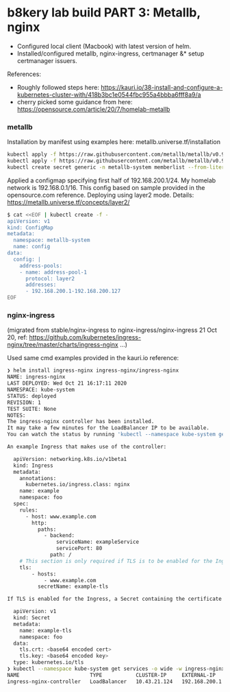 # b8kery lab build PART 3: Metallb, nginx

* Configured local client (Macbook) with latest version of helm.  
* Installed/configured metallb, nginx-ingress, certmanager &* setup certmanager issuers.

References:
* Roughly followed steps here: https://kauri.io/38-install-and-configure-a-kubernetes-cluster-with/418b3bc1e0544fbc955a4bbba6fff8a9/a
* cherry picked some guidance from here: https://opensource.com/article/20/7/homelab-metallb

### metallb
Installation by manifest using examples here: metallb.universe.tf/installation

```bash
kubectl apply -f https://raw.githubusercontent.com/metallb/metallb/v0.9.3/manifests/namespace.yaml
kubectl apply -f https://raw.githubusercontent.com/metallb/metallb/v0.9.3/manifests/metallb.yaml
kubectl create secret generic -n metallb-system memberlist --from-literal=secretkey="$(openssl rand -base64 128)"
```

Applied a configmap specifying first half of 192.168.200.1/24. My homelab network is 192.168.0.1/16. This config based on sample provided in the opensource.com reference. Deploying using layer2 mode. Details: https://metallb.universe.tf/concepts/layer2/

```bash
$ cat <<EOF | kubectl create -f -
apiVersion: v1
kind: ConfigMap
metadata:
  namespace: metallb-system
  name: config
data:
  config: |
    address-pools:
    - name: address-pool-1
      protocol: layer2
      addresses:
      - 192.168.200.1-192.168.200.127
EOF
```

### nginx-ingress

(migrated from stable/nginx-ingress to nginx-ingress/nginx-ingress 21 Oct 20, ref: https://github.com/kubernetes/ingress-nginx/tree/master/charts/ingress-nginx ...)

Used same cmd examples provided in the kauri.io reference:

```bash
❯ helm install ingress-nginx ingress-nginx/ingress-nginx
NAME: ingress-nginx
LAST DEPLOYED: Wed Oct 21 16:17:11 2020
NAMESPACE: kube-system
STATUS: deployed
REVISION: 1
TEST SUITE: None
NOTES:
The ingress-nginx controller has been installed.
It may take a few minutes for the LoadBalancer IP to be available.
You can watch the status by running 'kubectl --namespace kube-system get services -o wide -w ingress-nginx-controller'

An example Ingress that makes use of the controller:

  apiVersion: networking.k8s.io/v1beta1
  kind: Ingress
  metadata:
    annotations:
      kubernetes.io/ingress.class: nginx
    name: example
    namespace: foo
  spec:
    rules:
      - host: www.example.com
        http:
          paths:
            - backend:
                serviceName: exampleService
                servicePort: 80
              path: /
    # This section is only required if TLS is to be enabled for the Ingress
    tls:
        - hosts:
            - www.example.com
          secretName: example-tls

If TLS is enabled for the Ingress, a Secret containing the certificate and key must also be provided:

  apiVersion: v1
  kind: Secret
  metadata:
    name: example-tls
    namespace: foo
  data:
    tls.crt: <base64 encoded cert>
    tls.key: <base64 encoded key>
  type: kubernetes.io/tls
❯ kubectl --namespace kube-system get services -o wide -w ingress-nginx-controller
NAME                       TYPE           CLUSTER-IP     EXTERNAL-IP     PORT(S)                      AGE   SELECTOR
ingress-nginx-controller   LoadBalancer   10.43.21.124   192.168.200.1   80:30819/TCP,443:31115/TCP   39s   app.kubernetes.io/component=controller,app.kubernetes.io/instance=ingress-nginx,app.kubernetes.io/name=ingress-nginx
```
